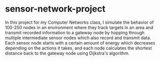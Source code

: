 # sensor-network-project

In this project for my Computer Networks class, I simulate the behavior of 100-250 nodes in an environment where they track targets in an area and transmit recorded information to a gateway node by hopping through multiple intermediate sensor nodes which also record and transmit data. Each sensor node starts with a certain amount of energy which decreases depending on the actions it takes, and each node calculates the shortest distance back to the gateway node using Dijkstra's algorithm.
